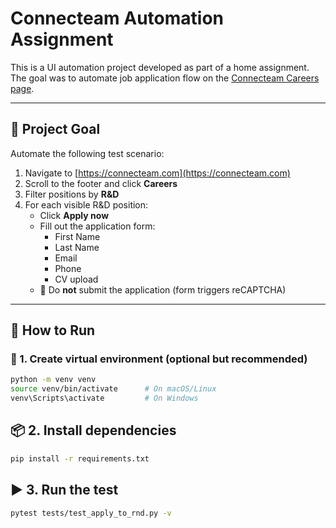 # Connecteam Automation Assignment

This is a UI automation project developed as part of a home assignment.  
The goal was to automate job application flow on the [Connecteam Careers page](https://connecteam.com/careers/).

---

## 📌 Project Goal

Automate the following test scenario:

1. Navigate to [https://connecteam.com](https://connecteam.com)
2. Scroll to the footer and click **Careers**
3. Filter positions by **R&D**
4. For each visible R&D position:
   - Click **Apply now**
   - Fill out the application form:
     - First Name
     - Last Name
     - Email
     - Phone
     - CV upload
   - 🚫 Do **not** submit the application (form triggers reCAPTCHA)

---

## 🚀 How to Run

### 🧩 1. Create virtual environment (optional but recommended)

```bash
python -m venv venv
source venv/bin/activate      # On macOS/Linux
venv\Scripts\activate         # On Windows
```

## 📦 2. Install dependencies

```bash
pip install -r requirements.txt
```

## ▶️ 3. Run the test

```bash
pytest tests/test_apply_to_rnd.py -v
```
